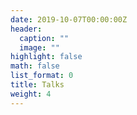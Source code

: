 ```yaml
---
date: 2019-10-07T00:00:00Z
header:
  caption: ""
  image: ""
highlight: false
math: false
list_format: 0
title: Talks
weight: 4
---
```


